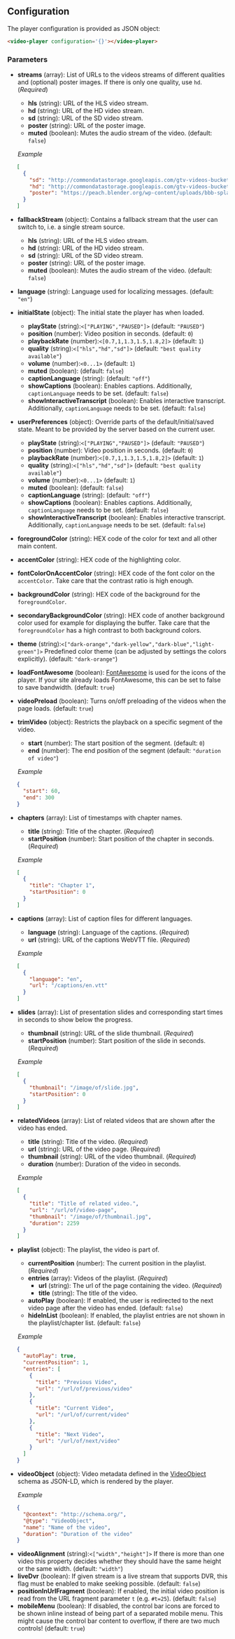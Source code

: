 ## Configuration

The player configuration is provided as JSON object:
```html
<video-player configuration='{}'></video-player>
```

### Parameters
<!-- DO NOT REMOVE BEGIN-SECTION/END-SECTION COMMENTS. -->
<!-- THEY ARE USED FOR GENERATING PARAMETERS DOCS FROM SCHEMA. -->
<!-- BEGIN-SECTION CONFIGURATION -->
* **streams** (array): List of URLs to the videos streams of different qualities and (optional) poster images. If there is only one quality, use `hd`. (*Required*)
   * **hls** (string): URL of the HLS video stream.
   * **hd** (string): URL of the HD video stream.
   * **sd** (string): URL of the SD video stream.
   * **poster** (string): URL of the poster image.
   * **muted** (boolean): Mutes the audio stream of the video. (default: `false`)

   *Example*
```JSON
   [
     {
       "sd": "http://commondatastorage.googleapis.com/gtv-videos-bucket/sample/BigBuckBunny.mp4",
       "hd": "http://commondatastorage.googleapis.com/gtv-videos-bucket/sample/BigBuckBunny.mp4",
       "poster": "https://peach.blender.org/wp-content/uploads/bbb-splash.png"
     }
   ]
```
* **fallbackStream** (object): Contains a fallback stream that the user can switch to, i.e. a single stream source.
   * **hls** (string): URL of the HLS video stream.
   * **hd** (string): URL of the HD video stream.
   * **sd** (string): URL of the SD video stream.
   * **poster** (string): URL of the poster image.
   * **muted** (boolean): Mutes the audio stream of the video. (default: `false`)
* **language** (string): Language used for localizing messages. (default: `"en"`)
* **initialState** (object): The initial state the player has when loaded.
   * **playState** (string):`<["PLAYING","PAUSED"]>` (default: `"PAUSED"`)
   * **position** (number): Video position in seconds. (default: `0`)
   * **playbackRate** (number):`<[0.7,1,1.3,1.5,1.8,2]>` (default: `1`)
   * **quality** (string):`<["hls","hd","sd"]>` (default: `"best quality available"`)
   * **volume** (number):`<0...1>` (default: `1`)
   * **muted** (boolean): (default: `false`)
   * **captionLanguage** (string): (default: `"off"`)
   * **showCaptions** (boolean): Enables captions. Additionally, `captionLanguage` needs to be set. (default: `false`)
   * **showInteractiveTranscript** (boolean): Enables interactive transcript. Additionally, `captionLanguage` needs to be set. (default: `false`)
* **userPreferences** (object): Override parts of the default/initial/saved state. Meant to be provided by the server based on the current user.
   * **playState** (string):`<["PLAYING","PAUSED"]>` (default: `"PAUSED"`)
   * **position** (number): Video position in seconds. (default: `0`)
   * **playbackRate** (number):`<[0.7,1,1.3,1.5,1.8,2]>` (default: `1`)
   * **quality** (string):`<["hls","hd","sd"]>` (default: `"best quality available"`)
   * **volume** (number):`<0...1>` (default: `1`)
   * **muted** (boolean): (default: `false`)
   * **captionLanguage** (string): (default: `"off"`)
   * **showCaptions** (boolean): Enables captions. Additionally, `captionLanguage` needs to be set. (default: `false`)
   * **showInteractiveTranscript** (boolean): Enables interactive transcript. Additionally, `captionLanguage` needs to be set. (default: `false`)
* **foregroundColor** (string): HEX code of the color for text and all other main content.
* **accentColor** (string): HEX code of the highlighting color.
* **fontColorOnAccentColor** (string): HEX code of the font color on the `accentColor`. Take care that the contrast ratio is high enough.
* **backgroundColor** (string): HEX code of the background for the `foregroundColor`.
* **secondaryBackgroundColor** (string): HEX code of another background color used for example for displaying the buffer. Take care that the `foregroundColor` has a high contrast to both background colors.
* **theme** (string):`<["dark-orange","dark-yellow","dark-blue","light-green"]>` Predefined color theme (can be adjusted by settings the colors explicitly). (default: `"dark-orange"`)
* **loadFontAwesome** (boolean): [FontAwesome](http://fontawesome.io) is used for the icons of the player. If your site already loads FontAwesome, this can be set to false to save bandwidth. (default: `true`)
* **videoPreload** (boolean): Turns on/off preloading of the videos when the page loads. (default: `true`)
* **trimVideo** (object): Restricts the playback on a specific segment of the video.
   * **start** (number): The start position of the segment. (default: `0`)
   * **end** (number): The end position of the segment (default: `"duration of video"`)

   *Example*
```JSON
   {
     "start": 60,
     "end": 300
   }
```
* **chapters** (array): List of timestamps with chapter names.
   * **title** (string): Title of the chapter. (*Required*)
   * **startPosition** (number): Start position of the chapter in seconds. (*Required*)

   *Example*
```JSON
   [
     {
       "title": "Chapter 1",
       "startPosition": 0
     }
   ]
```
* **captions** (array): List of caption files for different languages.
   * **language** (string): Language of the captions. (*Required*)
   * **url** (string): URL of the captions WebVTT file. (*Required*)

   *Example*
```JSON
   [
     {
       "language": "en",
       "url": "/captions/en.vtt"
     }
   ]
```
* **slides** (array): List of presentation slides and corresponding start times in seconds to show below the progress.
   * **thumbnail** (string): URL of the slide thumbnail. (*Required*)
   * **startPosition** (number): Start position of the slide in seconds. (*Required*)

   *Example*
```JSON
   [
     {
       "thumbnail": "/image/of/slide.jpg",
       "startPosition": 0
     }
   ]
```
* **relatedVideos** (array): List of related videos that are shown after the video has ended.
   * **title** (string): Title of the video. (*Required*)
   * **url** (string): URL of the video page. (*Required*)
   * **thumbnail** (string): URL of the video thumbnail. (*Required*)
   * **duration** (number): Duration of the video in seconds.

   *Example*
```JSON
   [
     {
       "title": "Title of related video.",
       "url": "/url/of/video-page",
       "thumbnail": "/image/of/thumbnail.jpg",
       "duration": 2259
     }
   ]
```
* **playlist** (object): The playlist, the video is part of.
   * **currentPosition** (number): The current position in the playlist. (*Required*)
   * **entries** (array): Videos of the playlist. (*Required*)
       * **url** (string): The url of the page containing the video. (*Required*)
       * **title** (string): The title of the video.
   * **autoPlay** (boolean): If enabled, the user is redirected to the next video page after the video has ended. (default: `false`)
   * **hideInList** (boolean): If enabled, the playlist entries are not shown in the playlist/chapter list. (default: `false`)

   *Example*
```JSON
   {
     "autoPlay": true,
     "currentPosition": 1,
     "entries": [
       {
         "title": "Previous Video",
         "url": "/url/of/previous/video"
       },
       {
         "title": "Current Video",
         "url": "/url/of/current/video"
       },
       {
         "title": "Next Video",
         "url": "/url/of/next/video"
       }
     ]
   }
```
* **videoObject** (object): Video metadata defined in the [VideoObject](http://schema.org/VideoObject) schema as JSON-LD, which is rendered by the player.

   *Example*
```JSON
   {
     "@context": "http://schema.org/",
     "@type": "VideoObject",
     "name": "Name of the video",
     "duration": "Duration of the video"
   }
```
* **videoAlignment** (string):`<["width","height"]>` If there is more than one video this property decides whether they should have the same height or the same width. (default: `"width"`)
* **liveDvr** (boolean): If given stream is a live stream that supports DVR, this flag must be enabled to make seeking possible. (default: `false`)
* **positionInUrlFragment** (boolean): If enabled, the initial video position is read from the URL fragment parameter `t` (e.g. `#t=25`). (default: `false`)
* **mobileMenu** (boolean): If disabled, the control bar icons are forced to be shown inline instead of being part of a separated mobile menu. This might cause the control bar content to overflow, if there are two much controls! (default: `true`)
<!-- END-SECTION CONFIGURATION -->
